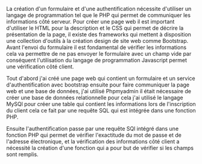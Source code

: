 La création d'un formulaire et d'une authentification nécessite d'utiliser un langage de programmation tel que le PHP qui permet de communiquer les informations côté serveur. Pour créer une page web il est important d'utiliser le HTML pour la description et le CSS qui permet de décrire la présentation de la page, il existe des frameworks qui mettent à disposition une collection d'outils à la création design de site web comme Bootstrap. Avant l'envoi du formulaire il est fondamental de vérifier les informations cela va permettre de ne pas envoyer le formulaire avec un champ vide  par conséquent l'utilisation du langage de programmation Javascript permet une vérification côté client.

Tout d'abord j'ai créé une page web qui contient un formulaire et un service d'authentification avec bootstrap ensuite pour faire communiquer la page web et  une base de données, j'ai utilisé Phpmyadmin il était nécessaire de créer une base de données relationnelle pour cela j'ai utilisé le langage MySQl pour créer une table qui contient les informations lors de l'inscription du client cela ce fait par une requête SQL qui est intégrée dans une fonction PHP.

Ensuite l'authentification passe par une requête SQl intégré dans une fonction PHP qui permet de vérifier l'exactitude du mot de passe et de l'adresse électronique, et la vérification des informations côté client a nécessité la création d'une fonction qui a pour but de vérifier si les champs sont remplis. 

